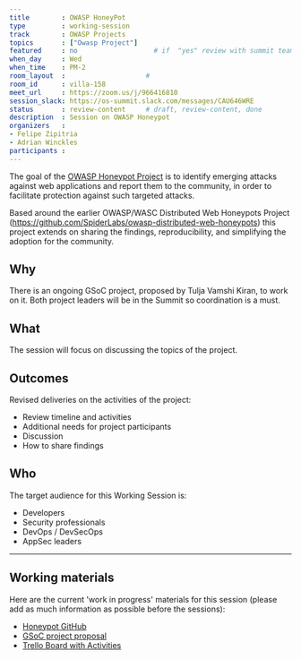 ```yaml
---
title        : OWASP HoneyPot
type         : working-session
track        : OWASP Projects
topics       : ["Owasp Project"]
featured     : no                   # if  "yes" review with summit team
when_day     : Wed
when_time    : PM-2
room_layout  :                    #
room_id      : villa-158
meet_url     : https://zoom.us/j/966416810
session_slack: https://os-summit.slack.com/messages/CAU646WRE
status       : review-content     # draft, review-content, done
description  : Session on OWASP Honeypot
organizers   : 
- Felipe Zipitria
- Adrian Winckles
participants : 
---
```


The goal of the [OWASP Honeypot Project](https://github.com/OWASP/Honeypot-Project/) is to identify emerging attacks against web applications and report them to the community, in order to facilitate protection against such targeted attacks.

Based around the earlier OWASP/WASC Distributed Web Honeypots Project (https://github.com/SpiderLabs/owasp-distributed-web-honeypots) this project extends on sharing the findings, reproducibility, and simplifying the adoption for the community.

## Why

There is an ongoing GSoC project, proposed by Tulja Vamshi Kiran, to work on it. Both project leaders will be in the Summit so coordination is a must.

## What

The session will focus on discussing the topics of the project.

## Outcomes

Revised deliveries on the activities of the project:
- Review timeline and activities
- Additional needs for project participants
- Discussion
- How to share findings

## Who

The target audience for this Working Session is:

-  Developers
-  Security professionals
-  DevOps / DevSecOps
-  AppSec leaders

---

## Working materials

Here are the current 'work in progress' materials for this session (please add as much information as possible before the sessions):
- [Honeypot GitHub](https://github.com/OWASP/Honeypot-Project)
- [GSoC project proposal](https://docs.google.com/document/d/1nyXuuS90TAy-UyeCE3vsoR7V5fUQ2adbxguEWdKjbiQ/edit?usp=sharing)
- [Trello Board with Activities](https://trello.com/b/EeUJMJAD/owasp-honeypot-project)
